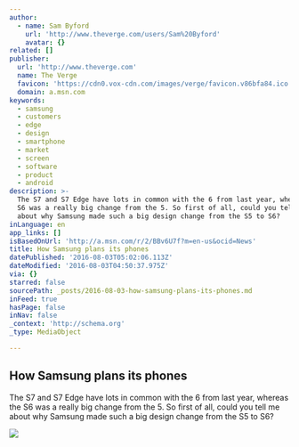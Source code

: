 ```yaml
---
author:
  - name: Sam Byford
    url: 'http://www.theverge.com/users/Sam%20Byford'
    avatar: {}
related: []
publisher:
  url: 'http://www.theverge.com'
  name: The Verge
  favicon: 'https://cdn0.vox-cdn.com/images/verge/favicon.v86bfa84.ico'
  domain: a.msn.com
keywords:
  - samsung
  - customers
  - edge
  - design
  - smartphone
  - market
  - screen
  - software
  - product
  - android
description: >-
  The S7 and S7 Edge have lots in common with the 6 from last year, whereas the
  S6 was a really big change from the 5. So first of all, could you tell me
  about why Samsung made such a big design change from the S5 to S6?
inLanguage: en
app_links: []
isBasedOnUrl: 'http://a.msn.com/r/2/BBv6U7f?m=en-us&ocid=News'
title: How Samsung plans its phones
datePublished: '2016-08-03T05:02:06.113Z'
dateModified: '2016-08-03T04:50:37.975Z'
via: {}
starred: false
sourcePath: _posts/2016-08-03-how-samsung-plans-its-phones.md
inFeed: true
hasPage: false
inNav: false
_context: 'http://schema.org'
_type: MediaObject

---
```

<article style=""><h1>How Samsung plans its phones</h1><p>The S7 and S7 Edge have lots in common with the 6 from last year, whereas the S6 was a really big change from the 5. So first of all, could you tell me about why Samsung made such a big design change from the S5 to S6?</p><img src="https://cdn2.vox-cdn.com/thumbor/67Zis7NAzSxT4g5euhlHCn6Acjk=/cdn0.vox-cdn.com/uploads/chorus_asset/file/6870717/DSCF4068__1_.0.jpg" /></article>